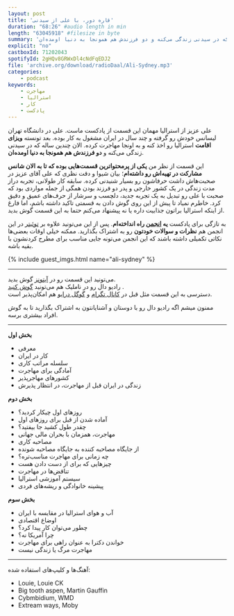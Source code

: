 ```yaml
---
layout: post
title: 'قاره دور، با علی از سیدنی'
duration: "68:26" #audio length in min
length: "63045918" #filesize in byte
summary: 'علی عزیز از استرالیا مهمان این قسمت از پادکست ماست. علی در دانشگاه تهران لیسانس خودش رو گرفته و چند سال در ایران مشغول به کار بوده. بعد تونسته ویزای اقامت استرالیا رو اخذ کنه و به اونجا مهاجرت کرده. الان چندین ساله که در سیدنی زندگی می‌کنه و دو فرزندش هم همونجا به دنیا اومده‌ان.'
explicit: "no"
castboxId: 71202043
spotifyId: 2gHQv8GRWxDl4cNdFqEDJ2
file: 'archive.org/download/radioDaal/Ali-Sydney.mp3'
categories:
    - podcast
keywords:
    - مهاجرت
    - استرالیا
    - کار
    - پادکست
---
```

علی عزیز از استرالیا مهمان این قسمت از پادکست ماست. علی در دانشگاه تهران لیسانس خودش رو گرفته و چند سال در ایران مشغول به کار بوده. بعد تونسته **ویزای اقامت** استرالیا رو اخذ کنه و به اونجا مهاجرت کرده. الان چندین ساله که در سیدنی زندگی می‌کنه و **دو فرزندش هم همونجا به دنیا اومده‌ان**.

این قسمت از نظر من **یکی از پرمحتواترین قسمت‌هایی بوده که تا به الان شانس مشارکت در تهیه‌اش رو داشته‌ام**؛ بیان شیوا و دقت نظری که علی آقای عزیز در صحبت‌هاش داشت حرفاشون رو بسیار شنیدنی کرده. سابقه کار طولانی، تجربه دراز مدت زندگی در یک کشور خارجی و پدر دو فرزند بودن همگی از جمله مواردی بود که صحبت با علی رو تبدیل به یک تجربه جدید، دلچسب و سرشار از حرف‌های عمیق و دقیق کرد. خاطرم نمیاد تا پیش از این روی گوش دادن به قسمتی تاکید داشته باشم، اما فارغ از اینکه استرالیا براتون جذابیت داره یا نه پیشنهاد می‌کنم حتما به این قسمت گوش بدید.

به تازگی برای پادکست **یه [انجمن](http://bit.ly/2G7Irfx) راه انداخته‌ام**. پس از این می‌تونید علاوه بر [توئیتر](http://twitter.com/radioDaal) در این انجمن هم **نظرات و سوالات خودتون** رو به اشتراک بگذارید. ممکنه خیلی اوقات بعضی‌ها نکاتی تکمیلی داشته باشند که این انجمن می‌تونه جایی مناسب برای مطرح کردنشون با بقیه باشه.

{% include guest_imgs.html name="ali-sydney" %}
<!-- more -->

<hr>

می‌تونید این قسمت رو در [آیتونز](http://apple.co/2go4xdT) گوش بدید.  
رادیو دال رو در ناملیک هم می‌تونید [گوش کنید](http://bit.ly/2C2KlZw)
.  
دسترسی به این قسمت مثل قبل در [کانال تگرام](https://t.me/radioDaal) و [گوگل درایو](http://bit.ly/daal-16) هم امکان‌پذیر است.  

ممنون میشم اگه رادیو دال رو با دوستان و آشنایانتون به اشتراک بگذارید تا به گوش افراد بیشتری برسه.  

<hr>

**بخش اول**
- معرفی
- کار در ایران
- سلسله مراتب کاری
- آمادگی برای مهاجرت
- کشورهای مهاجرپذیر
- زندگی در ایران قبل از مهاجرت، در انتظار پذیرش

**بخش دوم**
- روزهای اول چیکار کردید؟
- آماده شدن از قبل برای روزهای اول
- چقدر طول کشید جا بیفتید؟
- مهاجرت، همزمان با بحران مالی جهانی
- مصاحبه کاری
- از جایگاه مصاحبه کننده به جایگاه مصاحبه شونده
- چه زمانی برای مهاجرت مناسب‌تره؟
- چیزهایی که برای از دست دادن هست
- تناقض‌ها در مهاجرت
- سیستم آموزشی استرالیا
- پیشینه خانوادگی و ریشه‌های فردی

**بخش سوم**
- آب و هوای استرالیا در مقایسه با ایران
- اوضاع اقتصادی
- چطور می‌توان کار پیدا کرد؟
- چرا آمریکا نه؟
- خواندن دکترا به عنوان راهی برای مهاجرت
- مهاجرت مرگ یا زندگی نیست


<hr>

آهنگ‌ها و کلیپ‌های استفاده شده:
<div dir="ltr">
<ul>
<li>Louie, Louie CK</li>
<li>Big tooth aspen, Martin Gauffin</li>
<li>Cybmbidium, WMD</li>
<li>Extream ways, Moby</li>
</ul>
</div>
